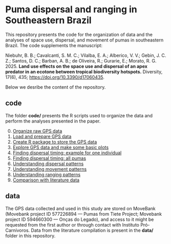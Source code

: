 # Puma dispersal and ranging in Southeastern Brazil

This repository presents the code for the organization of data and the analyses 
of space use, dispersal, and movement of pumas in southeastern Brazil.
The code supplements the manuscript:

Niebuhr, B. B.; Cavalcanti, S. M. C.; Vilalba, E. A.; Alberico, V. V.; Gebin, J. C. Z.; 
Santos, D. C.; Barban, A. B.; de Oliveira, R.; Gurarie, E.; Morato, R. G. 2025. 
**Land use effects on the space use and dispersal of an apex predator in an ecotone between tropical biodiversity hotspots.** 
Diversity, 17(6), 435; https://doi.org/10.3390/d17060435. 

Below we desribe the content of the repository.

## code

The folder **code/** presents the R scripts used to organize the data and perform the analyses presented in the paper.

0. [Organize raw GPS data](code/00_organize_raw_data.R) 
1. [Load and prepare GPS data](code/01_dispersal_load_data.R)
2. [Create R package to store the GPS data](code/02_create_data_package.R)
3. [Explore GPS data and make some basic plots](code/03_plot_explore.R)
4. [Finding dispersal timing: example for one individual](code/04_arima_fit_1ind.R)
5. [Finding dispersal timing: all pumas](code/05_arima_fit_multiple_animals_pkg.R)
6. [Understanding dispersal patterns](code/06_arima_understand_dispersal.R)
7. [Understanding movement patterns](code/07_understand_movement.R)
8. [Understanding ranging patterns](code/08_understand_ranging.R)
9. [Comparison with literature data](code/09_compare_literature.R)

## data

The GPS data collected and used in this study are stored on MoveBank (Movebank project ID 577226894 — Pumas from Tiete Project; 
Movebank project ID 594660300 — Onças do Legado), and access to it might be requested from the first author or through contact with 
Instituto Pró-Carnívoros. Data from the literature compilation is present in the **data/** folder in this repository. 

